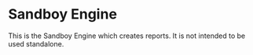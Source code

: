 # Sandboy Engine

This is the Sandboy Engine which creates reports. It is not intended to be used standalone.